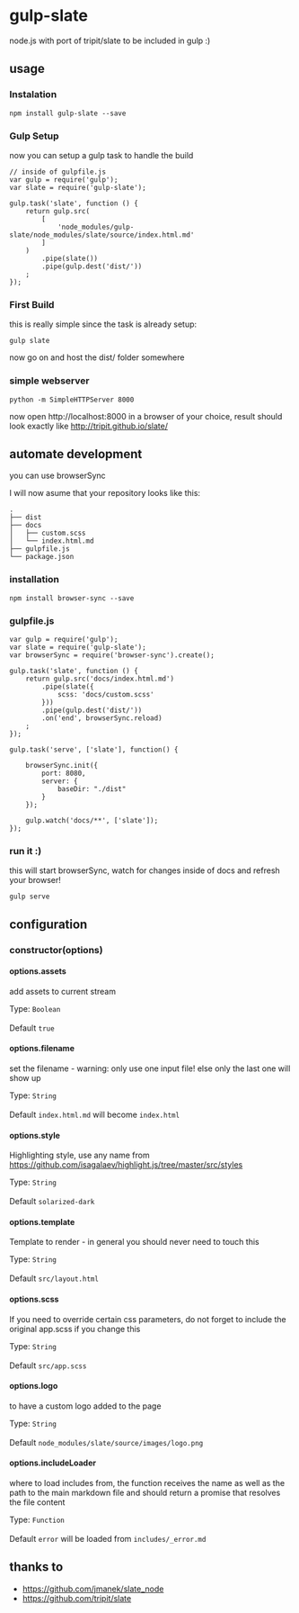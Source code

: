 # gulp-slate

node.js with port of tripit/slate to be included in gulp :)

## usage

### Instalation
```
npm install gulp-slate --save
```

### Gulp Setup

now you can setup a gulp task to handle the build
```
// inside of gulpfile.js
var gulp = require('gulp');
var slate = require('gulp-slate');

gulp.task('slate', function () {
    return gulp.src(
        [
            'node_modules/gulp-slate/node_modules/slate/source/index.html.md'
        ]
    )
        .pipe(slate())
        .pipe(gulp.dest('dist/'))
    ;
});
```

### First Build

this is really simple since the task is already setup:

```
gulp slate
```

now go on and host the dist/ folder somewhere

### simple webserver
```
python -m SimpleHTTPServer 8000
```

now open http://localhost:8000 in a browser of your choice, result should look exactly like http://tripit.github.io/slate/

## automate development

you can use browserSync

I will now asume that your repository looks like this:

    .
    ├── dist
    ├── docs
    │   ├── custom.scss
    │   └── index.html.md
    ├── gulpfile.js
    └── package.json

### installation

```
npm install browser-sync --save
```

### gulpfile.js
```
var gulp = require('gulp');
var slate = require('gulp-slate');
var browserSync = require('browser-sync').create();

gulp.task('slate', function () {
    return gulp.src('docs/index.html.md')
        .pipe(slate({
            scss: 'docs/custom.scss'
        }))
        .pipe(gulp.dest('dist/'))
        .on('end', browserSync.reload)
    ;
});

gulp.task('serve', ['slate'], function() {

    browserSync.init({
        port: 8080,
        server: {
            baseDir: "./dist"
        }
    });

    gulp.watch('docs/**', ['slate']);
});

```

### run it :)

this will start browserSync, watch for changes inside of docs and refresh your browser!

```
gulp serve
```

## configuration

### constructor(options)
#### options.assets
add assets to current stream

Type: `Boolean`<br><br>Default `true`

#### options.filename
set the filename - warning: only use one input file! else only the last one will show up

Type: `String`<br><br>Default `index.html.md` will become `index.html`

#### options.style
Highlighting style, use any name from https://github.com/isagalaev/highlight.js/tree/master/src/styles

Type: `String`<br><br>Default `solarized-dark`

#### options.template
Template to render - in general you should never need to touch this

Type: `String`<br><br>Default `src/layout.html`

#### options.scss
If you need to override certain css parameters, do not forget to include the original app.scss if you change this

Type: `String`<br><br>Default `src/app.scss`

#### options.logo
to have a custom logo added to the page

Type: `String`<br><br>Default `node_modules/slate/source/images/logo.png`

#### options.includeLoader
where to load includes from, the function receives the name as well as the
path to the main markdown file and should return a promise that resolves the file content

Type: `Function`<br><br>Default `error` will be loaded from `includes/_error.md`

## thanks to
* https://github.com/jmanek/slate_node
* https://github.com/tripit/slate
